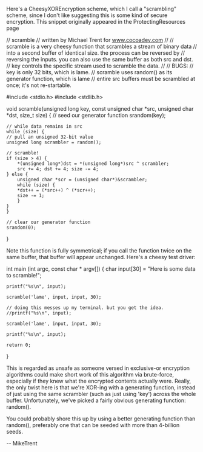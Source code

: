 

Here's a CheesyXOREncryption scheme, which I call a "scrambling" scheme, since I don't like suggesting this is some kind of secure encryption. This snippet originally appeared in the ProtectingResources page

    
// scramble
// written by Michael Trent for www.cocoadev.com
// 
// scramble is a very cheesy function that scrambles a stream of binary data
// into a second buffer of identical size. the process can be reversed by
// reversing the inputs. you can also use the same buffer as both src and dst.
// key controls the specific stream used to scramble the data.
//
// BUGS:
//   key is only 32 bits, which is lame.
//   scramble uses random() as its generator function, which is lame
//   entire src buffers must be scrambled at once; it's not re-startable.

#include <stdio.h>
#include <stdlib.h>

void scramble(unsigned long key, const unsigned char *src, unsigned char *dst, size_t size)
{
    // seed our generator function
    srandom(key);

    // while data remains in src
    while (size) {
	// pull an unsigned 32-bit value
	unsigned long scrambler = random();
	
	// scramble!
	if (size > 4) {
	    *(unsigned long*)dst = *(unsigned long*)src ^ scrambler;
	    src += 4; dst += 4; size -= 4;
	} else {
	    unsigned char *scr = (unsigned char*)&scrambler;
	    while (size) {
		*dst++ = (*src++) ^ (*scr++);
		size -= 1;
	    }
	}
    }

    // clear our generator function
    srandom(0);
}


Note this function is fully symmetrical; if you call the function twice on the same buffer, that buffer will appear unchanged. Here's a cheesy test driver:

    
int main (int argc, const char * argv[])
{
    char input[30] = "Here is some data to scramble!";

    printf("%s\n", input);

    scramble('lame', input, input, 30);

    // doing this messes up my terminal. but you get the idea.
    //printf("%s\n", input);
    
    scramble('lame', input, input, 30);
    
    printf("%s\n", input);
    
    return 0;
}


This is regarded as unsafe as someone versed in exclusive-or encryption algorithms could make short work of this algorithm via brute-force, especially if they knew what the encrypted contents actually were. Really, the only twist here is that we're XOR-ing with a generating function, instead of just using the same scrambler (such as just using 'key') across the whole buffer. Unfortunately, we've picked a fairly obvious generating function: random().

You could probably shore this up by using a better generating function than random(), preferably one that can be seeded with more than 4-billion seeds.

-- MikeTrent
